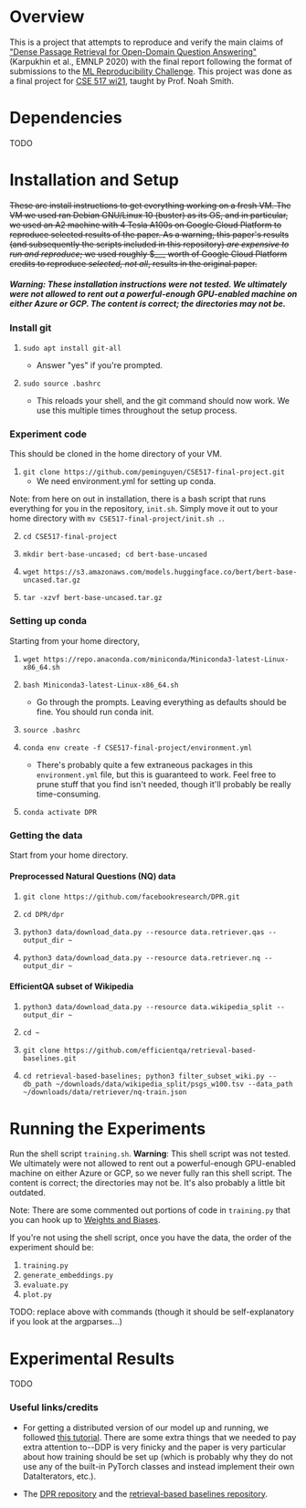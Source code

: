 # Overview

This is a project that attempts to reproduce and verify the main claims of ["Dense Passage Retrieval for Open-Domain Question Answering"](https://arxiv.org/pdf/2004.04906.pdf) (Karpukhin et al., EMNLP 2020) with the final report following the format of submissions to the [ML Reproducibility Challenge](https://paperswithcode.com/rc2020). This project was done as a final project for [CSE 517 wi21](https://docs.google.com/document/d/1gBz2w79DBrGjNGq2TMqJBDIWzUGsQacWFAszZKz6OKI/edit), taught by Prof. Noah Smith.

# Dependencies

TODO

# Installation and Setup

~~These are install instructions to get everything working on a fresh VM. The VM we used ran Debian GNU/Linux 10 (buster) as its OS, and in particular, we used an A2 machine with 4 Tesla A100s on Google Cloud Platform to reproduce selected results of the paper. As a warning, this paper's results (and subsequently the scripts included in this repository) *are expensive to run and reproduce*; we used roughly $___ worth of Google Cloud Platform credits to reproduce *selected, not all*, results in the original paper.~~ 

##### **Warning**: These installation instructions were not tested. We ultimately were not allowed to rent out a powerful-enough GPU-enabled machine on either Azure or GCP. The content is correct; the directories may not be.

### Install git

1. `sudo apt install git-all`
	* Answer "yes" if you're prompted.

2. `sudo source .bashrc`
	* This reloads your shell, and the git command should now work. We use this multiple times throughout the setup process.

### Experiment code

This should be cloned in the home directory of your VM.

1. `git clone https://github.com/peminguyen/CSE517-final-project.git`
	* We need environment.yml for setting up conda.

Note: from here on out in installation, there is a bash script that runs everything for you in the repository, `init.sh`. Simply move it out to your home directory with `mv CSE517-final-project/init.sh .`.

2. `cd CSE517-final-project`

3. `mkdir bert-base-uncased; cd bert-base-uncased`
 
4. `wget https://s3.amazonaws.com/models.huggingface.co/bert/bert-base-uncased.tar.gz`

5. `tar -xzvf bert-base-uncased.tar.gz`

### Setting up conda

Starting from your home directory,

1. `wget https://repo.anaconda.com/miniconda/Miniconda3-latest-Linux-x86_64.sh`

2. `bash Miniconda3-latest-Linux-x86_64.sh`
	* Go through the prompts. Leaving everything as defaults should be fine. You should run conda init.

3. `source .bashrc`

4. `conda env create -f CSE517-final-project/environment.yml`
	* There's probably quite a few extraneous packages in this `environment.yml` file, but this is guaranteed to work. Feel free to prune stuff that you find isn't needed, though it'll probably be really time-consuming.

5. `conda activate DPR`

### Getting the data

Start from your home directory.

#### Preprocessed Natural Questions (NQ) data

1. `git clone https://github.com/facebookresearch/DPR.git`

2. `cd DPR/dpr`

3. `python3 data/download_data.py --resource data.retriever.qas --output_dir ~`

4. `python3 data/download_data.py --resource data.retriever.nq --output_dir ~`

#### EfficientQA subset of Wikipedia

1. `python3 data/download_data.py --resource data.wikipedia_split --output_dir ~`

2. `cd ~`

3. `git clone https://github.com/efficientqa/retrieval-based-baselines.git`

4. `cd retrieval-based-baselines; python3 filter_subset_wiki.py --db_path ~/downloads/data/wikipedia_split/psgs_w100.tsv --data_path ~/downloads/data/retriever/nq-train.json`



# Running the Experiments

Run the shell script `training.sh`. **Warning**: This shell script was not tested. We ultimately were not allowed to rent out a powerful-enough GPU-enabled machine on either Azure or GCP, so we never fully ran this shell script. The content is correct; the directories may not be. It's also probably a little bit outdated.

Note: There are some commented out portions of code in `training.py` that you can hook up to [Weights and Biases](https://wandb.ai/site).

If you're not using the shell script, once you have the data, the order of the experiment should be:

1. `training.py`
2. `generate_embeddings.py`
3. `evaluate.py`
4. `plot.py`

TODO: replace above with commands (though it should be self-explanatory if you look at the argparses...)

# Experimental Results

TODO

### Useful links/credits

* For getting a distributed version of our model up and running, we followed [this tutorial](https://yangkky.github.io/2019/07/08/distributed-pytorch-tutorial.html). There are some extra things that we needed to pay extra attention to--DDP is very finicky and the paper is very particular about how training should be set up (which is probably why they do not use any of the built-in PyTorch classes and instead implement their own DataIterators, etc.).

* The [DPR repository](https://github.com/facebookresearch/DPR) and the [retrieval-based baselines repository](https://github.com/efficientqa/retrieval-based-baselines).


